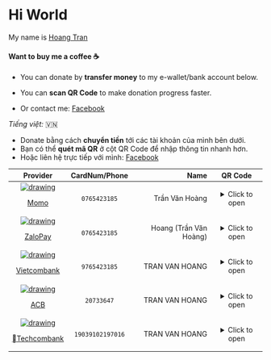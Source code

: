 # Hi World

My name is [Hoang Tran](https://github.com/HoangTran0410)

#### Want to buy me a coffee ☕

- You can donate by **transfer money** to my e-wallet/bank account below.

- You can **scan QR Code** to make donation progress faster.
- Or contact me: [Facebook](https://fb.com/99.hoangtran)

*Tiếng việt:* 🇻🇳

- Donate bằng cách **chuyển tiền** tới các tài khoản của mình bên dưới.
- Bạn có thể **quét mã QR** ở cột QR Code để nhập thông tin nhanh hơn.
- Hoặc liên hệ trực tiếp với mình: [Facebook](https://fb.com/99.hoangtran)

| Provider | CardNum/Phone | Name | QR Code |
|:-----:|:------------:|---:|:---------:|
| <a style="display:block" href="https://momo.vn/"><img src="https://cdn.mservice.com.vn/app/icon/kits/01.MoMo%20Copy.png" alt="drawing" width="50"/> <p>Momo</p></a> | `0765423185` | Trần Văn Hoàng | <details><summary>Click to open</summary><img src="./assets/qrcode/momo.jpeg" width="300" /></details> |
| <a href="https://zalopay.vn/"><img src="https://thuthuatmaytinh.vn/wp-content/uploads/2019/02/ZaloPay-logo.png" alt="drawing" width="50"/><p>ZaloPay</p></a> | `0765423185` |  Hoang (Trần Văn Hoàng) | <details><summary>Click to open</summary><img src="./assets/qrcode/zalopay.jpeg" width="300" /></details> |
| <a href="https://www.vietcombank.com.vn"><img src="https://cdn.haitrieu.com/wp-content/uploads/2022/02/Icon-Vietcombank.png" alt="drawing" width="50"/><p>Vietcombank</p></a> | `9765423185` | TRAN VAN HOANG | <details><summary>Click to open</summary><img src="./assets/qrcode/vietcombank.jpeg" width="300" /></details> |
| <a href="https://www.acb.com.vn/"><img src="https://cdn.haitrieu.com/wp-content/uploads/2022/01/Logo-ACB.png" alt="drawing" width="50"/><p>ACB</p></a> | `20733647` | TRAN VAN HOANG | <details><summary>Click to open</summary><img src="./assets/qrcode/acb.png" width="300" /></details> |
| <a href="https://www.techcombank.com.vn/"><img src="https://tinnhiemmang.vn/storage/photos/shares/uploads/0_techcombank.png" alt="drawing" width="50"/><p>Techcombank</p></a> | `19039102197016` | TRAN VAN HOANG | <details><summary>Click to open</summary><img src="./assets/qrcode/techcombank.jpeg" width="300" /></details> |
